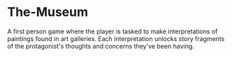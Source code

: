 The-Museum
==========

A first person game where the player is tasked to make interpretations of paintings found in art galleries. Each interpretation unlocks story fragments of the protagonist's thoughts and concerns they've been having. 
